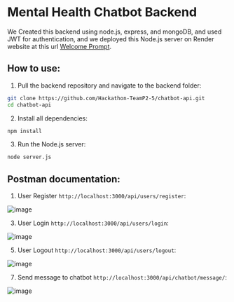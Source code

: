﻿# Mental Health Chatbot Backend
 We Created this backend using node.js, express, and mongoDB, and used JWT for authentication, and we deployed this Node.js server on Render website at this url [Welcome Prompt](https://chatbot-api-f7er.onrender.com/). 

## How to use:

1. Pull the backend repository and navigate to the backend folder:
```bash
git clone https://github.com/Hackathon-TeamP2-5/chatbot-api.git
cd chatbot-api
```

2. Install all dependencies:
```bash
npm install
```

3. Run the Node.js server:
```bash
node server.js
``` 

## Postman documentation:

1. User Register `http://localhost:3000/api/users/register`:
   
![image](https://github.com/user-attachments/assets/9f6a2509-0ca3-42c8-9617-abb34afec727)

3. User Login `http://localhost:3000/api/users/login`:
   
![image](https://github.com/user-attachments/assets/4166203c-4775-4992-b024-39ac3dc7811d)

5. User Logout `http://localhost:3000/api/users/logout`:

![image](https://github.com/user-attachments/assets/4800a74b-cf0f-4e35-bf91-467db18e6268)

7. Send message to chatbot `http://localhost:3000/api/chatbot/message/`:
   
![image](https://github.com/user-attachments/assets/aff6c9a2-587b-4e88-af06-48f7345aade3)


